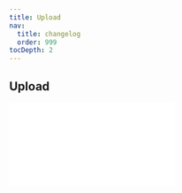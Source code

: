 ```yaml
---
title: Upload
nav:
  title: changelog
  order: 999
tocDepth: 2
---
```


## Upload

<embed src="../../packages/upload/CHANGELOG.md"></embed>
